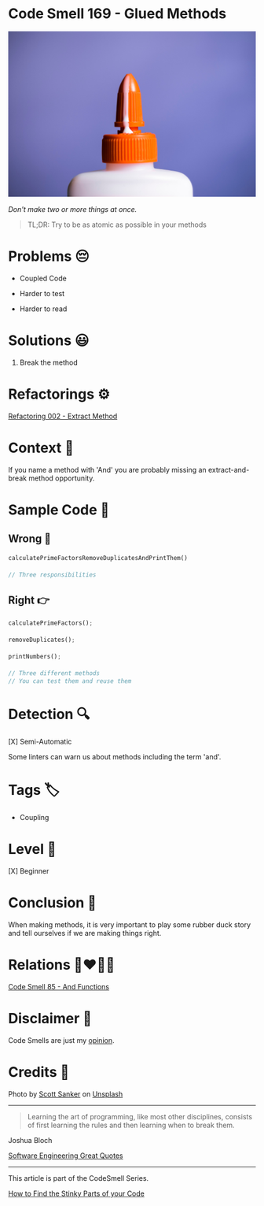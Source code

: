 # Code Smell 169 - Glued Methods
            
![Code Smell 169 - Glued Methods](Code%20Smell%20169%20-%20Glued%20Methods.jpg)

*Don't make two or more things at once.*

> TL;DR: Try to be as atomic as possible in your methods

# Problems 😔 

- Coupled Code

- Harder to test

- Harder to read

# Solutions 😃

1. Break the method

# Refactorings ⚙️

[Refactoring 002 - Extract Method](https://github.com/mcsee/Software-Design-Articles/tree/main/Articles/Refactorings/Refactoring%20002%20-%20Extract%20Method/readme.md)

# Context 💬

If you name a method with 'And' you are probably missing an extract-and-break method opportunity.

# Sample Code 📖

## Wrong 🚫

<!-- [Gist Url](https://gist.github.com/mcsee/a5f7f776b32957ad3d40d57b4ff99c7f) -->

```rust
calculatePrimeFactorsRemoveDuplicatesAndPrintThem()

// Three responsibilities
```

## Right 👉

<!-- [Gist Url](https://gist.github.com/mcsee/435d364b6ae0222952ace057ec099e94) -->

```rust
calculatePrimeFactors();

removeDuplicates();

printNumbers();

// Three different methods
// You can test them and reuse them
```

# Detection 🔍

[X] Semi-Automatic 

Some linters can warn us about methods including the term 'and'.

# Tags 🏷️

- Coupling

# Level 🔋

[X] Beginner

# Conclusion 🏁

When making methods, it is very important to play some rubber duck story and tell ourselves if we are making things right.

# Relations 👩‍❤️‍💋‍👨

[Code Smell 85 - And Functions](https://github.com/mcsee/Software-Design-Articles/tree/main/Articles/Code%20Smells/Code%20Smell%2085%20-%20And%20Functions/readme.md)

# Disclaimer 📘

Code Smells are just my [opinion](https://github.com/mcsee/Software-Design-Articles/tree/main/Articles/Blogging/I%20Wrote%20More%20than%2090%20Articles%20on%202021%20Here%20is%20What%20I%20Learned/readme.md).

# Credits 🙏

Photo by [Scott Sanker](https://unsplash.com/@scottsanker) on [Unsplash](https://unsplash.com/s/photos/glue)  

* * *

> Learning the art of programming, like most other disciplines, consists of first learning the rules and then learning when to break them.

Joshua Bloch
 
[Software Engineering Great Quotes](https://github.com/mcsee/Software-Design-Articles/tree/main/Articles/Quotes/Software%20Engineering%20Great%20Quotes/readme.md)

* * *

This article is part of the CodeSmell Series.

[How to Find the Stinky Parts of your Code](https://github.com/mcsee/Software-Design-Articles/tree/main/Articles/Code%20Smells/How%20to%20Find%20the%20Stinky%20parts%20of%20your%20Code/readme.md)